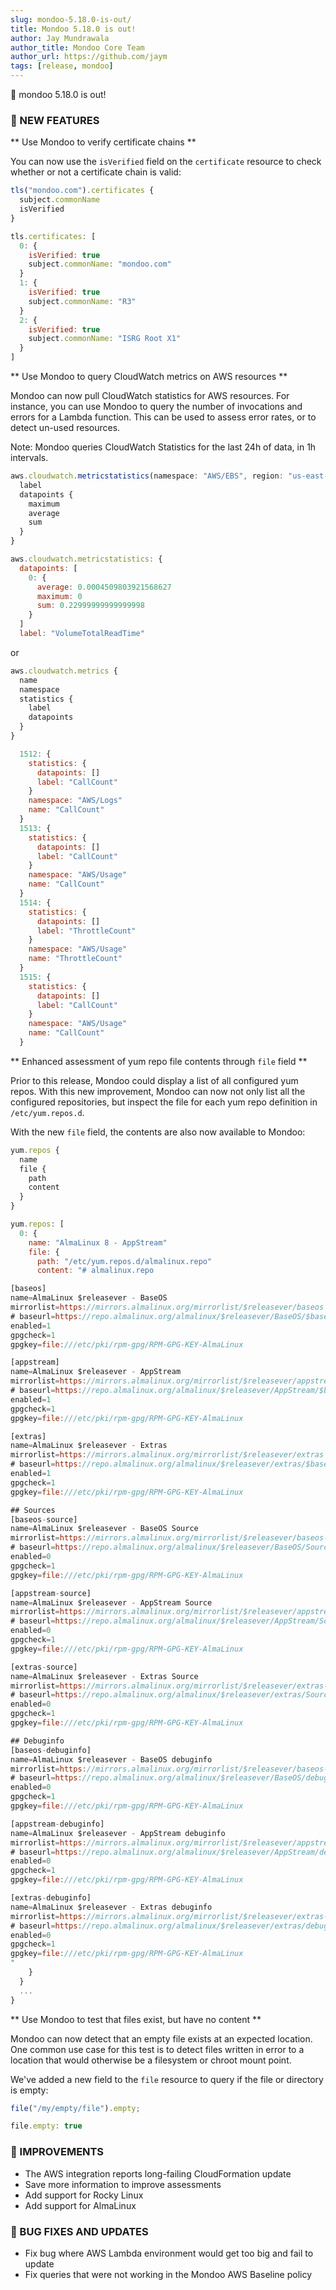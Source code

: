 ```yaml
---
slug: mondoo-5.18.0-is-out/
title: Mondoo 5.18.0 is out!
author: Jay Mundrawala
author_title: Mondoo Core Team
author_url: https://github.com/jaym
tags: [release, mondoo]
---
```


🥳 mondoo 5.18.0 is out!

### 🎉 NEW FEATURES

** Use Mondoo to verify certificate chains **

You can now use the `isVerified` field on the `certificate` resource
to check whether or not a certificate chain is valid:

```javascript
tls("mondoo.com").certificates {
  subject.commonName
  isVerified
}
```

```javascript
tls.certificates: [
  0: {
    isVerified: true
    subject.commonName: "mondoo.com"
  }
  1: {
    isVerified: true
    subject.commonName: "R3"
  }
  2: {
    isVerified: true
    subject.commonName: "ISRG Root X1"
  }
]
```

** Use Mondoo to query CloudWatch metrics on AWS resources **

Mondoo can now pull CloudWatch statistics for AWS resources. For instance, you can use Mondoo to query the number of invocations and errors for a Lambda function. This can be used to assess error rates, or to detect un-used resources.

Note: Mondoo queries CloudWatch Statistics for the last 24h of data, in 1h intervals.

```javascript
aws.cloudwatch.metricstatistics(namespace: "AWS/EBS", region: "us-east-1", name: "VolumeTotalReadTime") {
  label
  datapoints {
    maximum
    average
    sum
  }
}
```

```javascript
aws.cloudwatch.metricstatistics: {
  datapoints: [
    0: {
      average: 0.0004509803921568627
      maximum: 0
      sum: 0.22999999999999998
    }
  ]
  label: "VolumeTotalReadTime"
```

or

```javascript
aws.cloudwatch.metrics {
  name
  namespace
  statistics {
    label
    datapoints
  }
}
```

```javascript
  1512: {
    statistics: {
      datapoints: []
      label: "CallCount"
    }
    namespace: "AWS/Logs"
    name: "CallCount"
  }
  1513: {
    statistics: {
      datapoints: []
      label: "CallCount"
    }
    namespace: "AWS/Usage"
    name: "CallCount"
  }
  1514: {
    statistics: {
      datapoints: []
      label: "ThrottleCount"
    }
    namespace: "AWS/Usage"
    name: "ThrottleCount"
  }
  1515: {
    statistics: {
      datapoints: []
      label: "CallCount"
    }
    namespace: "AWS/Usage"
    name: "CallCount"
  }

```

** Enhanced assessment of yum repo file contents through `file` field **

Prior to this release, Mondoo could display a list of all configured yum repos. With this new improvement, Mondoo can now not only list all the configured repositories, but inspect the file for each yum repo definition in `/etc/yum.repos.d`.

With the new `file` field, the contents are also now available
to Mondoo:

```javascript
yum.repos {
  name
  file {
    path
    content
  }
}
```

```javascript
yum.repos: [
  0: {
    name: "AlmaLinux 8 - AppStream"
    file: {
      path: "/etc/yum.repos.d/almalinux.repo"
      content: "# almalinux.repo

[baseos]
name=AlmaLinux $releasever - BaseOS
mirrorlist=https://mirrors.almalinux.org/mirrorlist/$releasever/baseos
# baseurl=https://repo.almalinux.org/almalinux/$releasever/BaseOS/$basearch/os/
enabled=1
gpgcheck=1
gpgkey=file:///etc/pki/rpm-gpg/RPM-GPG-KEY-AlmaLinux

[appstream]
name=AlmaLinux $releasever - AppStream
mirrorlist=https://mirrors.almalinux.org/mirrorlist/$releasever/appstream
# baseurl=https://repo.almalinux.org/almalinux/$releasever/AppStream/$basearch/os/
enabled=1
gpgcheck=1
gpgkey=file:///etc/pki/rpm-gpg/RPM-GPG-KEY-AlmaLinux

[extras]
name=AlmaLinux $releasever - Extras
mirrorlist=https://mirrors.almalinux.org/mirrorlist/$releasever/extras
# baseurl=https://repo.almalinux.org/almalinux/$releasever/extras/$basearch/os/
enabled=1
gpgcheck=1
gpgkey=file:///etc/pki/rpm-gpg/RPM-GPG-KEY-AlmaLinux

## Sources
[baseos-source]
name=AlmaLinux $releasever - BaseOS Source
mirrorlist=https://mirrors.almalinux.org/mirrorlist/$releasever/baseos-source
# baseurl=https://repo.almalinux.org/almalinux/$releasever/BaseOS/Source/
enabled=0
gpgcheck=1
gpgkey=file:///etc/pki/rpm-gpg/RPM-GPG-KEY-AlmaLinux

[appstream-source]
name=AlmaLinux $releasever - AppStream Source
mirrorlist=https://mirrors.almalinux.org/mirrorlist/$releasever/appstream-source
# baseurl=https://repo.almalinux.org/almalinux/$releasever/AppStream/Source/
enabled=0
gpgcheck=1
gpgkey=file:///etc/pki/rpm-gpg/RPM-GPG-KEY-AlmaLinux

[extras-source]
name=AlmaLinux $releasever - Extras Source
mirrorlist=https://mirrors.almalinux.org/mirrorlist/$releasever/extras-source
# baseurl=https://repo.almalinux.org/almalinux/$releasever/extras/Source/
enabled=0
gpgcheck=1
gpgkey=file:///etc/pki/rpm-gpg/RPM-GPG-KEY-AlmaLinux

## Debuginfo
[baseos-debuginfo]
name=AlmaLinux $releasever - BaseOS debuginfo
mirrorlist=https://mirrors.almalinux.org/mirrorlist/$releasever/baseos-debuginfo
# baseurl=https://repo.almalinux.org/almalinux/$releasever/BaseOS/debug/$basearch/
enabled=0
gpgcheck=1
gpgkey=file:///etc/pki/rpm-gpg/RPM-GPG-KEY-AlmaLinux

[appstream-debuginfo]
name=AlmaLinux $releasever - AppStream debuginfo
mirrorlist=https://mirrors.almalinux.org/mirrorlist/$releasever/appstream-debuginfo
# baseurl=https://repo.almalinux.org/almalinux/$releasever/AppStream/debug/$basearch/
enabled=0
gpgcheck=1
gpgkey=file:///etc/pki/rpm-gpg/RPM-GPG-KEY-AlmaLinux

[extras-debuginfo]
name=AlmaLinux $releasever - Extras debuginfo
mirrorlist=https://mirrors.almalinux.org/mirrorlist/$releasever/extras-debuginfo
# baseurl=https://repo.almalinux.org/almalinux/$releasever/extras/debug/$basearch/
enabled=0
gpgcheck=1
gpgkey=file:///etc/pki/rpm-gpg/RPM-GPG-KEY-AlmaLinux
"
    }
  }
  ...
}
```

** Use Mondoo to test that files exist, but have no content **

Mondoo can now detect that an empty file exists at an expected location. One common use case for this test is to detect files written in error to a location that would otherwise be a filesystem or chroot mount point.

We've added a new field to the `file` resource to query
if the file or directory is empty:

```javascript
file("/my/empty/file").empty;
```

```javascript
file.empty: true
```

### 🧹 IMPROVEMENTS

- The AWS integration reports long-failing CloudFormation update
- Save more information to improve assessments
- Add support for Rocky Linux
- Add support for AlmaLinux

### 🐛 BUG FIXES AND UPDATES

- Fix bug where AWS Lambda environment would get too big and fail to update
- Fix queries that were not working in the Mondoo AWS Baseline policy
